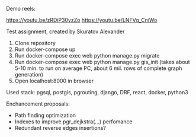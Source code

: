 Demo reels:

https://youtu.be/zRDiP30vzZo
https://youtu.be/LNFVq_CniWo

Test assignment, created by Skuratov Alexander

1) Clone repository
2) Run docker-compose up
3) Run docker-compose exec web python manage.py migrate
4) Run docker-compose exec web python manage.py gis_init (takes about 5-10 min. to run on average PC, about 6 mil. rows of complete graph generation)
5) Open localhost:8000 in browser

Used stack:
pgsql, postgis, pgrouting, django, DRF, react, docker, python3

Enchancement proposals:
- Path finding optimization
- Indexes to improve pgr_dejkstra(...) perfomance
- Redundant reverse edges insertions?